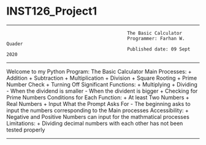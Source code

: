 # INST126_Project1
----------------------------------------------------------------------------------------------------------------------

                                                The Basic Calculator
                                                Programmer: Farhan W. Quader
                                                Published date: 09 Sept 2020
----------------------------------------------------------------------------------------------------------------------
Welcome to my Python Program: The Basic Calculator
Main Processes:
    + Addition
    + Subtraction
    + Multiplication
    + Division
    + Square Rooting
    + Prime Number Check
    + Turning Off
Significant Functions:
    + Multiplying
    + Dividing
        - When the dividend is smaller
        - When the divident is bigger
    + Checking for Prime Numbers
Conditions for Each Function:
    + At least Two Numbers
    + Real Numbers
    + Input What the Prompt Asks For
        - The beginning asks to input the numbers corresponding to the Main processes
Accessibility:
    + Negative and Positive Numbers can input for the mathmatical processes
Limitations:
    + Dividing decimal numbers with each other has not been tested properly
    
-------------------------------------------------------------------------------------------------------------------------
